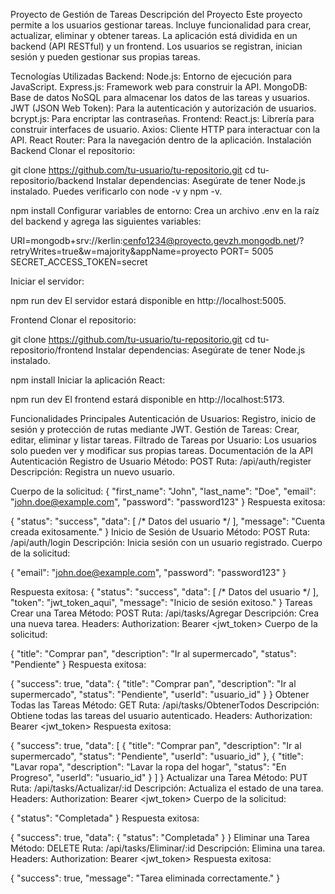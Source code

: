 Proyecto de Gestión de Tareas
Descripción del Proyecto
Este proyecto permite a los usuarios gestionar tareas. Incluye funcionalidad para crear, actualizar, eliminar y obtener tareas. La aplicación está dividida en un backend (API RESTful) y un frontend. Los usuarios se registran, inician sesión y pueden gestionar sus propias tareas.

Tecnologías Utilizadas
Backend:
Node.js: Entorno de ejecución para JavaScript.
Express.js: Framework web para construir la API.
MongoDB: Base de datos NoSQL para almacenar los datos de las tareas y usuarios.
JWT (JSON Web Token): Para la autenticación y autorización de usuarios.
bcrypt.js: Para encriptar las contraseñas.
Frontend:
React.js: Librería para construir interfaces de usuario.
Axios: Cliente HTTP para interactuar con la API.
React Router: Para la navegación dentro de la aplicación.
Instalación
Backend
Clonar el repositorio:

git clone https://github.com/tu-usuario/tu-repositorio.git
cd tu-repositorio/backend
Instalar dependencias: Asegúrate de tener Node.js instalado. Puedes verificarlo con node -v y npm -v.

npm install
Configurar variables de entorno: Crea un archivo .env en la raíz del backend y agrega las siguientes variables:

URI=mongodb+srv://kerlin:cenfo1234@proyecto.gevzh.mongodb.net/?retryWrites=true&w=majority&appName=proyecto
PORT= 5005
SECRET_ACCESS_TOKEN=secret

Iniciar el servidor:

npm run dev
El servidor estará disponible en http://localhost:5005.

Frontend
Clonar el repositorio:

git clone https://github.com/tu-usuario/tu-repositorio.git
cd tu-repositorio/frontend
Instalar dependencias: Asegúrate de tener Node.js instalado.

npm install
Iniciar la aplicación React:

npm run dev
El frontend estará disponible en http://localhost:5173.

Funcionalidades Principales
Autenticación de Usuarios: Registro, inicio de sesión y protección de rutas mediante JWT.
Gestión de Tareas: Crear, editar, eliminar y listar tareas.
Filtrado de Tareas por Usuario: Los usuarios solo pueden ver y modificar sus propias tareas.
Documentación de la API
Autenticación
Registro de Usuario
Método: POST
Ruta: /api/auth/register
Descripción: Registra un nuevo usuario.

Cuerpo de la solicitud:
{
  "first_name": "John",
  "last_name": "Doe",
  "email": "john.doe@example.com",
  "password": "password123"
}
Respuesta exitosa:

{
  "status": "success",
  "data": [ /* Datos del usuario */ ],
  "message": "Cuenta creada exitosamente."
}
Inicio de Sesión de Usuario
Método: POST
Ruta: /api/auth/login
Descripción: Inicia sesión con un usuario registrado.
Cuerpo de la solicitud:

{
  "email": "john.doe@example.com",
  "password": "password123"
}

Respuesta exitosa:
{
  "status": "success",
  "data": [ /* Datos del usuario */ ],
  "token": "jwt_token_aqui",
  "message": "Inicio de sesión exitoso."
}
Tareas
Crear una Tarea
Método: POST
Ruta: /api/tasks/Agregar
Descripción: Crea una nueva tarea.
Headers:
Authorization: Bearer <jwt_token>
Cuerpo de la solicitud:

{
  "title": "Comprar pan",
  "description": "Ir al supermercado",
  "status": "Pendiente"
}
Respuesta exitosa:

{
  "success": true,
  "data": {
    "title": "Comprar pan",
    "description": "Ir al supermercado",
    "status": "Pendiente",
    "userId": "usuario_id"
  }
}
Obtener Todas las Tareas
Método: GET
Ruta: /api/tasks/ObtenerTodos
Descripción: Obtiene todas las tareas del usuario autenticado.
Headers:
Authorization: Bearer <jwt_token>
Respuesta exitosa:

{
  "success": true,
  "data": [
    {
      "title": "Comprar pan",
      "description": "Ir al supermercado",
      "status": "Pendiente",
      "userId": "usuario_id"
    },
    {
      "title": "Lavar ropa",
      "description": "Lavar la ropa del hogar",
      "status": "En Progreso",
      "userId": "usuario_id"
    }
  ]
}
Actualizar una Tarea
Método: PUT
Ruta: /api/tasks/Actualizar/:id
Descripción: Actualiza el estado de una tarea.
Headers:
Authorization: Bearer <jwt_token>
Cuerpo de la solicitud:

{
  "status": "Completada"
}
Respuesta exitosa:

{
  "success": true,
  "data": {
    "status": "Completada"
  }
}
Eliminar una Tarea
Método: DELETE
Ruta: /api/tasks/Eliminar/:id
Descripción: Elimina una tarea.
Headers:
Authorization: Bearer <jwt_token>
Respuesta exitosa:

{
  "success": true,
  "message": "Tarea eliminada correctamente."
}